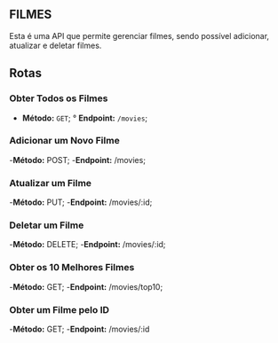 ## FILMES

Esta é uma API que permite gerenciar filmes, sendo possível adicionar, atualizar e deletar filmes.

## Rotas

### Obter Todos os Filmes

- **Método:** `GET`;
° **Endpoint:** `/movies`;


### Adicionar um Novo Filme
-**Método:** POST;
-**Endpoint:** /movies;

### Atualizar um Filme
-**Método:** PUT;
-**Endpoint:** /movies/:id;

### Deletar um Filme
-**Método:** DELETE;
-**Endpoint:** /movies/:id;

### Obter os 10 Melhores Filmes
-**Método:** GET;
-**Endpoint:** /movies/top10;

### Obter um Filme pelo ID
-**Método:** GET;
-**Endpoint:** /movies/:id
